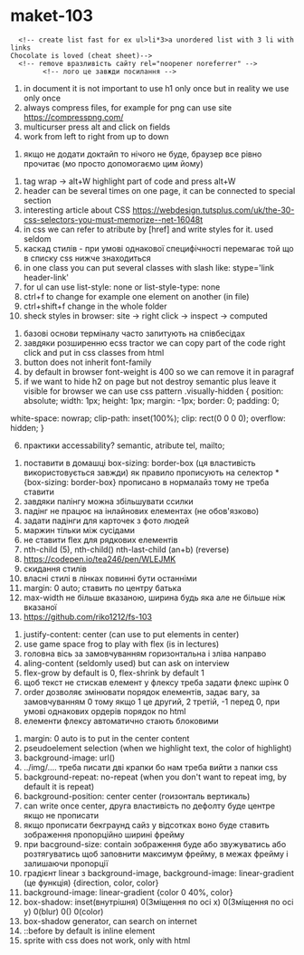 # maket-103

<!-- 1 lesson online -->
<!-- doctype html вказівник яка версія html використовується -->

      <!-- create list fast for ex ul>li*3>a unordered list with 3 li with links
    Chocolate is loved (cheat sheet)-->
      <!-- remove вразливість сайту rel="noopener noreferrer" -->
            <!-- лого це завжди посилання -->

<!-- 2 lesson online -->

1. in document it is not important to use h1 only once but in reality we use only once
2. always compress files, for example for png can use site https://compresspng.com/
3. multicurser press alt and click on fields
4. work from left to right from up to down

<!-- урок з ментором перший в групах -->

1. якщо не додати доктайп то нічого не буде, браузер все рівно прочитає (мо просто допомогаємо цим йому)

<!-- 3 lesson online (css)-->

1. tag wrap -> alt+W highlight part of code and press alt+W
2. header can be several times on one page, it can be connected to special section
3. interesting article about CSS https://webdesign.tutsplus.com/uk/the-30-css-selectors-you-must-memorize--net-16048t
4. in css we can refer to atribute by [href] and write styles for it. used seldom
5. каскад стилів - при умові однакової специфічності перемагає той що в списку css нижче знаходиться
6. in one class you can put several classes with slash like: stype='link header-link'
7. for ul can use list-style: none or list-style-type: none
8. ctrl+f to change for example one element on another (in file)
9. ctrl+shift+f change in the whole folder
10. sheck styles in browser: site -> right click -> inspect -> computed

<!-- 4 lesson online (css) -->

1. базові основи терміналу часто запитують на співбесідах
2. завдяки розширенню ecss tractor we can copy part of the code right click and put in css classes from html
3. button does not inherit font-family
4. by default in browser font-weight is 400 so we can remove it in paragraf
5. if we want to hide h2 on page but not destroy semantic plus leave it visible for browser we can use css pattern
   .visually-hidden {
   position: absolute;
   width: 1px;
   height: 1px;
   margin: -1px;
   border: 0;
   padding: 0;

white-space: nowrap;
clip-path: inset(100%);
clip: rect(0 0 0 0);
overflow: hidden;
}

6. практики accessability? semantic, atribute tel, mailto;

<!-- 5 lesson online (module 3 flexbox) -->

1. поставити в домашці box-sizing: border-box (ця властивість використовується завжди)
   як правило прописують на селектор \* {box-sizing: border-box}
   прописано в нормалайз тому не треба ставити
2. завдяки палінгу можна збільшувати ссилки
3. падінг не працює на інлайнових елементах (не обов'язково)
4. задати падінги для карточек з фото людей
5. маржин тільки між сусідами
6. не ставити flex для рядкових елементів
7. nth-child (5), nth-child() nth-last-child (an+b) (reverse)
8. https://codepen.io/tea246/pen/WLEJMK
9. скидання стилів
10. власні стилі в лінках повинні бути останніми
11. margin: 0 auto; ставить по центру батька
12. max-width не більше вказаною, ширина будь яка але не більше ніж вказаної
13. https://github.com/riko1212/fs-103

<!-- 6 lesson online (module 3 flexbox) -->

1. justify-content: center (can use to put elements in center)
2. use game space frog to play with flex (is in lectures)
3. головна вісь за замовчуванням горизонтальна і зліва направо
4. aling-content (seldomly used) but can ask on interview
5. flex-grow by default is 0, flex-shrink by default 1
6. щоб текст не стискав елемент у флексу треба задати флекс шрінк 0
7. order дозволяє змінювати порядок елементів, задає вагу, за замовчуванням 0 тому якщо 1 це другий, 2 третій, -1 перед 0, при умові однакових ордерів порядок по html
8. елементи флексу автоматично стають блоковими

<!-- 7 lesson online (module 4 part 1) -->

1. margin: 0 auto is to put in the center content
2. pseudoelement selection (when we highlight text, the color of highlight)
3. background-image: url()
4. ../img/.... треба писати дві крапки бо нам треба вийти з папки css
5. background-repeat: no-repeat (when you don't want to repeat img, by default it is repeat)
6. background-position: center center (гоизонталь вертикаль)
7. can write once center, друга властивість по дефолту буде центре якщо не прописати
8. якщо прописати бекграунд сайз у відсотках воно буде ставить зображення пропорційно ширині фрейму
9. при bacground-size: contain зображення буде або звужуватись або розтягуватись щоб заповнити максимум фрейму, в межах фрейму і залишаючи пропорції
10. градієнт linear з background-image, background-image: linear-gradient (це функція) {direction, color, color}
11. background-image: linear-gradient {color 0 40%, color}
12. box-shadow: inset(внутрішня) 0(Зміщення по осі x) 0(Зміщення по осі y) 0(blur) 0() 0(color)
13. box-shadow generator, can search on internet
14. ::before by default is inline element
15. sprite with css does not work, only with html
